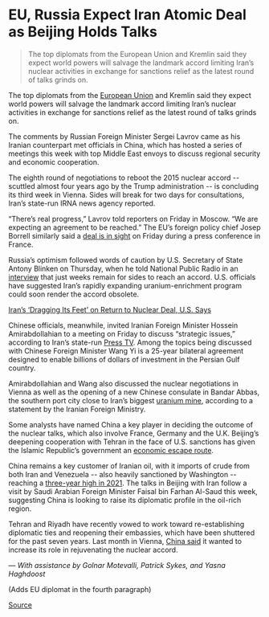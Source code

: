 # EU, Russia Expect Iran Atomic Deal as Beijing Holds Talks

> The top diplomats from the European Union and Kremlin said they expect world powers will salvage the landmark accord limiting Iran’s nuclear activities in exchange for sanctions relief as the latest round of talks grinds on.

The top diplomats from the [European Union](moz-extension://144b0a52-e180-43e4-adab-a22d1535497f/quote/345300Z:BB "Company Overview") and Kremlin said they expect world powers will salvage the landmark accord limiting Iran’s nuclear activities in exchange for sanctions relief as the latest round of talks grinds on.

The comments by Russian Foreign Minister Sergei Lavrov came as his Iranian counterpart met officials in China, which has hosted a series of meetings this week with top Middle East envoys to discuss regional security and economic cooperation. 

The eighth round of negotiations to reboot the 2015 nuclear accord -- scuttled almost four years ago by the Trump administration -- is concluding its third week in Vienna. Sides will break for two days for consultations, Iran’s state-run IRNA news agency reported. 

“There’s real progress,” Lavrov told reporters on Friday in Moscow. “We are expecting an agreement to be reached.” The EU’s foreign policy chief Josep Borrell similarly said a [deal is in sight](moz-extension://144b0a52-e180-43e4-adab-a22d1535497f/news/terminal/R5PI87DWRGG0 "Atmosphere of Iran Nuclear Talks Better Since Christmas: EU") on Friday during a press conference in France. 

Russia’s optimism followed words of caution by U.S. Secretary of State Antony Blinken on Thursday, when he told National Public Radio in an [interview](https://www.npr.org/2022/01/13/1072867920/secretary-of-state-blinken-says-russia-will-face-consequences-if-they-invade-ukr "website") that just weeks remain for sides to reach an accord. U.S. officials have suggested Iran’s rapidly expanding uranium-enrichment program could soon render the accord obsolete. 

[Iran’s ‘Dragging Its Feet’ on Return to Nuclear Deal, U.S. Says](https://www.bloomberg.com/news/articles/2021-12-28/iran-s-dragging-its-feet-on-return-to-nuclear-deal-u-s-says "Iran’s ‘Dragging Its Feet’ on Return to Nuclear Deal, U.S. Says")

Chinese officials, meanwhile, invited Iranian Foreign Minister Hossein Amirabdollahian to a meeting on Friday to discuss “strategic issues,” according to Iran’s state-run [Press TV](moz-extension://144b0a52-e180-43e4-adab-a22d1535497f/news/terminal/R5P5Z0MB2SJT "Iran PressTV: 'very good progress' in cementing bilateral ties: Iranian FM in China"). Among the topics being discussed with Chinese Foreign Minister Wang Yi is a 25-year bilateral agreement designed to enable billions of dollars of investment in the Persian Gulf country. 

Amirabdollahian and Wang also discussed the nuclear negotiations in Vienna as well as the opening of a new Chinese consulate in Bandar Abbas, the southern port city close to Iran’s biggest [uranium mine](moz-extension://144b0a52-e180-43e4-adab-a22d1535497f/news/terminal/KSJY8P0UQVI9 "Iran Raises Uranium Output as Photos Show Need for Wider Checks"), according to a statement by the Iranian Foreign Ministry. 

Some analysts have named China a key player in deciding the outcome of the nuclear talks, which also involve France, Germany and the U.K. Beijing’s deepening cooperation with Tehran in the face of U.S. sanctions has given the Islamic Republic’s government an [economic escape route](https://www.bloomberg.com/news/articles/2021-10-15/nuclear-quants-say-watch-china-to-predict-outcome-of-iran-talks "Nuclear Quants Say Watch China to Predict Iran Talks Outcome (1)"). 

China remains a key customer of Iranian oil, with it imports of crude from both Iran and Venezuela -- also heavily sanctioned by Washington -- reaching a [three-year high in 2021](https://www.bloomberg.com/news/articles/2022-01-10/china-buys-more-sanctioned-oil-from-iran-venezuela-at-a-bargain "China Gorges On Cheap, Sanctioned Oil From Iran, Venezuela (2)"). The talks in Beijing with Iran follow a visit by Saudi Arabian Foreign Minister Faisal bin Farhan Al-Saud this week, suggesting China is looking to raise its diplomatic profile in the oil-rich region. 

Tehran and Riyadh have recently vowed to work toward re-establishing diplomatic ties and reopening their embassies, which have been shuttered for the past seven years. Last month in Vienna, [China said](moz-extension://144b0a52-e180-43e4-adab-a22d1535497f/news/terminal/R3JLAGDWX2PW "Iran Nuclear Talks to Resume Middle of Next Week: China Envoy") it wanted to increase its role in rejuvenating the nuclear accord. 

_— With assistance by Golnar Motevalli, Patrick Sykes, and Yasna Haghdoost_

(Adds EU diplomat in the fourth paragraph)


[Source](https://www.bloomberg.com/news/articles/2022-01-14/kremlin-sees-iran-atomic-deal-in-sight-as-beijing-convenes-talks)